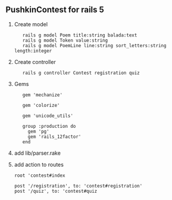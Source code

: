 ## PushkinContest for rails 5 

1. Create model
          
          rails g model Poem title:string balada:text
          rails g model Token value:string
          rails g model PoemLine line:string sort_letters:string length:integer
2. Create controller

          rails g controller Contest registration quiz
     
3. Gems
          
          gem 'mechanize'

          gem 'colorize'

          gem 'unicode_utils'
          
          group :production do
            gem 'pg'
            gem 'rails_12factor'
          end
4. add lib/parser.rake

5. add action to routes
      
       root 'contest#index
       
       post '/registration', to: 'contest#registration'
       post '/quiz', to: 'contest#quiz
